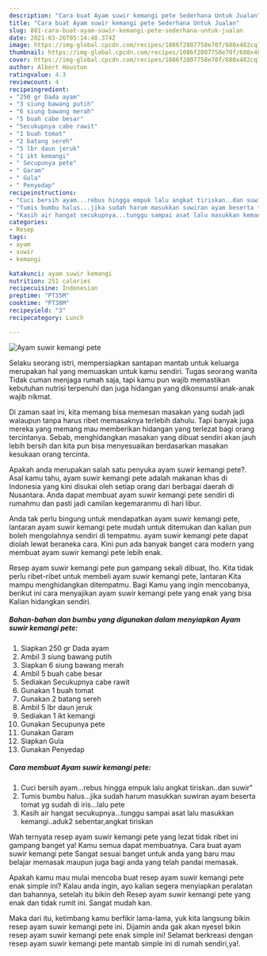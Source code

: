 ```yaml
---
description: "Cara buat Ayam suwir kemangi pete Sederhana Untuk Jualan"
title: "Cara buat Ayam suwir kemangi pete Sederhana Untuk Jualan"
slug: 801-cara-buat-ayam-suwir-kemangi-pete-sederhana-untuk-jualan
date: 2021-03-26T05:14:48.374Z
image: https://img-global.cpcdn.com/recipes/1086f2807758e70f/680x482cq70/ayam-suwir-kemangi-pete-foto-resep-utama.jpg
thumbnail: https://img-global.cpcdn.com/recipes/1086f2807758e70f/680x482cq70/ayam-suwir-kemangi-pete-foto-resep-utama.jpg
cover: https://img-global.cpcdn.com/recipes/1086f2807758e70f/680x482cq70/ayam-suwir-kemangi-pete-foto-resep-utama.jpg
author: Albert Houston
ratingvalue: 4.3
reviewcount: 4
recipeingredient:
- "250 gr Dada ayam"
- "3 siung bawang putih"
- "6 siung bawang merah"
- "5 buah cabe besar"
- "Secukupnya cabe rawit"
- "1 buah tomat"
- "2 batang sereh"
- "5 lbr daun jeruk"
- "1 ikt kemangi"
- " Secupunya pete"
- " Garam"
- " Gula"
- " Penyedap"
recipeinstructions:
- "Cuci bersih ayam...rebus hingga empuk lalu angkat tiriskan..dan suwir&#34;"
- "Tumis bumbu halus...jika sudah harum masukkan suwiran ayam beserta tomat yg sudah di iris...lalu pete"
- "Kasih air hangat secukupnya...tunggu sampai asat lalu masukkan kemangi..aduk2 sebentar,angkat tiriskan"
categories:
- Resep
tags:
- ayam
- suwir
- kemangi

katakunci: ayam suwir kemangi 
nutrition: 251 calories
recipecuisine: Indonesian
preptime: "PT35M"
cooktime: "PT38M"
recipeyield: "3"
recipecategory: Lunch

---
```



![Ayam suwir kemangi pete](https://img-global.cpcdn.com/recipes/1086f2807758e70f/680x482cq70/ayam-suwir-kemangi-pete-foto-resep-utama.jpg)

Selaku seorang istri, mempersiapkan santapan mantab untuk keluarga merupakan hal yang memuaskan untuk kamu sendiri. Tugas seorang  wanita Tidak cuman menjaga rumah saja, tapi kamu pun wajib memastikan kebutuhan nutrisi terpenuhi dan juga hidangan yang dikonsumsi anak-anak wajib nikmat.

Di zaman  saat ini, kita memang bisa memesan masakan yang sudah jadi walaupun tanpa harus ribet memasaknya terlebih dahulu. Tapi banyak juga mereka yang memang mau memberikan hidangan yang terlezat bagi orang tercintanya. Sebab, menghidangkan masakan yang dibuat sendiri akan jauh lebih bersih dan kita pun bisa menyesuaikan berdasarkan masakan kesukaan orang tercinta. 



Apakah anda merupakan salah satu penyuka ayam suwir kemangi pete?. Asal kamu tahu, ayam suwir kemangi pete adalah makanan khas di Indonesia yang kini disukai oleh setiap orang dari berbagai daerah di Nusantara. Anda dapat membuat ayam suwir kemangi pete sendiri di rumahmu dan pasti jadi camilan kegemaranmu di hari libur.

Anda tak perlu bingung untuk mendapatkan ayam suwir kemangi pete, lantaran ayam suwir kemangi pete mudah untuk ditemukan dan kalian pun boleh mengolahnya sendiri di tempatmu. ayam suwir kemangi pete dapat diolah lewat beraneka cara. Kini pun ada banyak banget cara modern yang membuat ayam suwir kemangi pete lebih enak.

Resep ayam suwir kemangi pete pun gampang sekali dibuat, lho. Kita tidak perlu ribet-ribet untuk membeli ayam suwir kemangi pete, lantaran Kita mampu menghidangkan ditempatmu. Bagi Kamu yang ingin mencobanya, berikut ini cara menyajikan ayam suwir kemangi pete yang enak yang bisa Kalian hidangkan sendiri.

<!--inarticleads1-->

##### Bahan-bahan dan bumbu yang digunakan dalam menyiapkan Ayam suwir kemangi pete:

1. Siapkan 250 gr Dada ayam
1. Ambil 3 siung bawang putih
1. Siapkan 6 siung bawang merah
1. Ambil 5 buah cabe besar
1. Sediakan Secukupnya cabe rawit
1. Gunakan 1 buah tomat
1. Gunakan 2 batang sereh
1. Ambil 5 lbr daun jeruk
1. Sediakan 1 ikt kemangi
1. Gunakan  Secupunya pete
1. Gunakan  Garam
1. Siapkan  Gula
1. Gunakan  Penyedap




<!--inarticleads2-->

##### Cara membuat Ayam suwir kemangi pete:

1. Cuci bersih ayam...rebus hingga empuk lalu angkat tiriskan..dan suwir&#34;
1. Tumis bumbu halus...jika sudah harum masukkan suwiran ayam beserta tomat yg sudah di iris...lalu pete
1. Kasih air hangat secukupnya...tunggu sampai asat lalu masukkan kemangi..aduk2 sebentar,angkat tiriskan




Wah ternyata resep ayam suwir kemangi pete yang lezat tidak ribet ini gampang banget ya! Kamu semua dapat membuatnya. Cara buat ayam suwir kemangi pete Sangat sesuai banget untuk anda yang baru mau belajar memasak maupun juga bagi anda yang telah pandai memasak.

Apakah kamu mau mulai mencoba buat resep ayam suwir kemangi pete enak simple ini? Kalau anda ingin, ayo kalian segera menyiapkan peralatan dan bahannya, setelah itu bikin deh Resep ayam suwir kemangi pete yang enak dan tidak rumit ini. Sangat mudah kan. 

Maka dari itu, ketimbang kamu berfikir lama-lama, yuk kita langsung bikin resep ayam suwir kemangi pete ini. Dijamin anda gak akan nyesel bikin resep ayam suwir kemangi pete enak simple ini! Selamat berkreasi dengan resep ayam suwir kemangi pete mantab simple ini di rumah sendiri,ya!.

